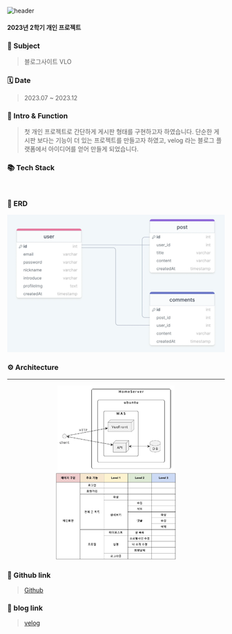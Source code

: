 ![header](https://capsule-render.vercel.app/api?type=waving&color=gradient&customColorList=14B885&text=VLO&height=200&animation=fadeIn&fontColor=ffffff)
#### 2023년 2학기 개인 프로젝트

### 🎯&nbsp;Subject

> 블로그사이트 VLO

### 🗓️&nbsp;Date

> 2023.07 ~ 2023.12

### 🚀&nbsp;Intro & Function

> 첫 개인 프로젝트로 간단하게 게시판 형태를 구현하고자 하였습니다. 단순한 게시판 보다는 기능이 더 있는 프로젝트를 만들고자 하였고, velog 라는 블로그 플랫폼에서 아이디어를 얻어 만들게 되었습니다.

### 📚&nbsp;Tech Stack

<p>
<img src="https://img.shields.io/badge/Typescript-3178C6?style=flat-square&logo=typescript&logoColor=black" alt=""/>
<img src="https://img.shields.io/badge/Node.js-5FA04E?style=flat-square&logo=node.js&logoColor=white" alt=""/>
<img src="https://img.shields.io/badge/Koa-33333D?style=flat-square&logo=koa&logoColor=white" alt=""/>
<img src="https://img.shields.io/badge/Vue_3-4FC08D?style=flat-square&logo=vue.js&logoColor=white" alt=""/>
<img src="https://img.shields.io/badge/PostgreSQL-4169E1?style=flat-square&logo=postgresql&logoColor=white" alt=""/>
</p>


### 📂&nbsp;ERD

<div align="center">
    <img src="public/img/ERD.webp" alt="ERD" />
</div>

### ⚙️&nbsp;Architecture

---
<div align="center">
    <img src="public/img/serverArchitecture.webp" alt="ERD" style="height: 200px"/>
    <img src="public/img/기능명세서.webp" alt="ERD" style="height: 200px"/>
</div>

### 🔗&nbsp;Github link

> [Github](https://github.com/devQra/vlo)

### 📖&nbsp;blog link

> [velog](https://velog.io/@cl0ud/토이프로젝트-블로그플랫폼-개요)

